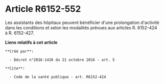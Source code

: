 # Article R6152-552

Les assistants des hôpitaux peuvent bénéficier d'une prolongation d'activité dans les conditions et selon les modalités
prévues aux articles R. 6152-424 à R. 6152-427.

**Liens relatifs à cet article**

	**Créé par**:

	  - Décret n°2016-1426 du 21 octobre 2016 - art. 5

	**Cite**:

	  - Code de la santé publique - art. R6152-424
